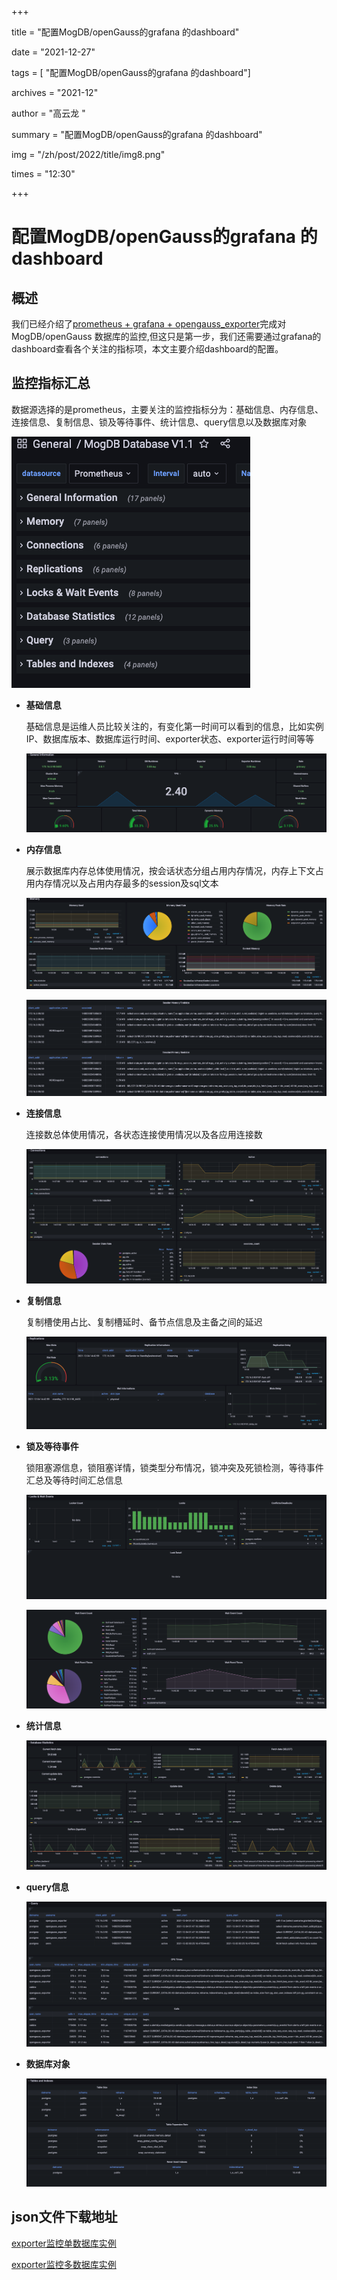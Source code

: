 +++

title =  "配置MogDB/openGauss的grafana 的dashboard" 

date = "2021-12-27" 

tags = [ "配置MogDB/openGauss的grafana 的dashboard"] 

archives = "2021-12" 

author = "高云龙 " 

summary = "配置MogDB/openGauss的grafana 的dashboard"

img = "/zh/post/2022/title/img8.png" 

times = "12:30"

+++

# 配置MogDB/openGauss的grafana 的dashboard<a name="ZH-CN_TOPIC_0000001187373548"></a>

## **概述**<a name="section7728422181918"></a>

我们已经介绍了[prometheus + grafana + opengauss\_exporter](https://www.modb.pro/db/173483)完成对MogDB/openGauss 数据库的监控,但这只是第一步，我们还需要通过grafana的dashboard查看各个关注的指标项，本文主要介绍dashboard的配置。

## **监控指标汇总**<a name="section19632156141915"></a>

数据源选择的是prometheus，主要关注的监控指标分为：基础信息、内存信息、连接信息、复制信息、锁及等待事件、统计信息、query信息以及数据库对象

![](figures/20211204-cfc47e9a-4272-48e2-9fba-ab5a17c9b323.png)

-   **基础信息**

    基础信息是运维人员比较关注的，有变化第一时间可以看到的信息，比如实例IP、数据库版本、数据库运行时间、exporter状态、exporter运行时间等等

    ![](figures/20211204-183e159b-ef0f-4134-b134-71f99ba6e89a.png)

-   **内存信息**

    展示数据库内存总体使用情况，按会话状态分组占用内存情况，内存上下文占用内存情况以及占用内存最多的session及sql文本

    ![](figures/20211204-ffad91b6-007a-441c-8af8-835a9c0e0597.png)

    ![](figures/20211204-b6e374da-906c-4f47-bc31-96f0ca3037fa.png)

-   **连接信息**

    连接数总体使用情况，各状态连接使用情况以及各应用连接数

    ![](figures/20211204-ec617df5-639c-43a2-a45e-5d84738909c5.png)

-   **复制信息**

    复制槽使用占比、复制槽延时、备节点信息及主备之间的延迟

    ![](figures/20211204-c0cfe4c4-d76b-4a8c-bd04-7a2f81f603a6.png)

-   **锁及等待事件**

    锁阻塞源信息，锁阻塞详情，锁类型分布情况，锁冲突及死锁检测，等待事件汇总及等待时间汇总信息

    ![](figures/20211204-aec67dd0-2b24-4f75-8d74-9ea4b2a22edd.png)

    ![](figures/20211204-cf9d6243-d31c-4e37-aa26-953e2822e0c1.png)

-   **统计信息**

    ![](figures/20211204-c8674984-9927-4b9d-bdde-fb9725ea88ee.png)

-   **query信息**

    ![](figures/20211204-41c59db9-f61d-4dae-b29d-7036223ba567.png)

-   **数据库对象**

    ![](figures/20211204-25c40a97-f135-48be-af18-f1fe9986db5b.png)


## **json文件下载地址**<a name="section140718333201"></a>

[exporter监控单数据库实例](https://www.modb.pro/download/272899)

[exporter监控多数据库实例](https://www.modb.pro/download/293587)


